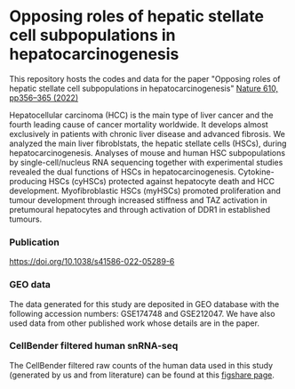# Opposing roles of hepatic stellate cell subpopulations in hepatocarcinogenesis
This repository hosts the codes and data for the paper "Opposing roles of hepatic stellate cell subpopulations in hepatocarcinogenesis" [Nature 610, pp356–365 (2022)](https://www.nature.com/articles/s41586-022-05289-6)


Hepatocellular carcinoma (HCC) is the main type of liver cancer and the fourth leading cause of cancer mortality worldwide. It develops almost exclusively in patients with chronic liver disease and advanced fibrosis. We analyzed the main liver fibroblstats, the hepatic stellate cells (HSCs), during hepatocarcinogenesis. Analyses of mouse and human HSC subpopulations by single-cell/nucleus RNA sequencing together with experimental studies revealed the dual functions of HSCs in hepatocarcinogenesis. Cytokine-producing HSCs (cyHSCs) protected against hepatocyte death and HCC development. Myofibroblastic HSCs (myHSCs) promoted proliferation and tumour development through increased stiffness and TAZ activation in pretumoural hepatocytes and through activation of DDR1 in established tumours.

### Publication
https://doi.org/10.1038/s41586-022-05289-6

### GEO data
The data generated for this study are deposited in GEO database with the following accession numbers: GSE174748 and GSE212047. We have also used data from other published work whose details are in the paper.


### CellBender filtered human snRNA-seq
The CellBender filtered raw counts of the human data used in this study (generated by us and from literature) can be found at this [figshare page](https://figshare.com/articles/dataset/Opposing_roles_of_hepatic_stellate_cell_subpopulations_in_hepatocarcinogenesis/21424608).
